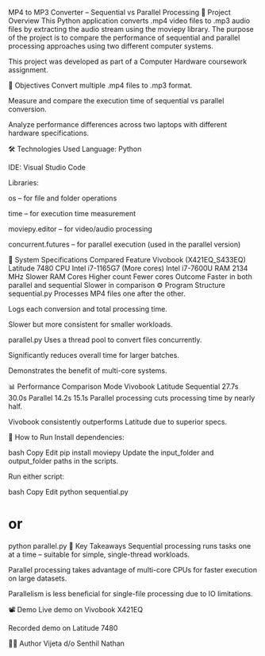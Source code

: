 MP4 to MP3 Converter – Sequential vs Parallel Processing
📝 Project Overview
This Python application converts .mp4 video files to .mp3 audio files by extracting the audio stream using the moviepy library. The purpose of the project is to compare the performance of sequential and parallel processing approaches using two different computer systems.

This project was developed as part of a Computer Hardware coursework assignment.

🎯 Objectives
Convert multiple .mp4 files to .mp3 format.

Measure and compare the execution time of sequential vs parallel conversion.

Analyze performance differences across two laptops with different hardware specifications.

🛠️ Technologies Used
Language: Python

IDE: Visual Studio Code

Libraries:

os – for file and folder operations

time – for execution time measurement

moviepy.editor – for video/audio processing

concurrent.futures – for parallel execution (used in the parallel version)

🧪 System Specifications Compared
Feature	Vivobook (X421EQ_S433EQ)	Latitude 7480
CPU	Intel i7-1165G7 (More cores)	Intel i7-7600U
RAM	2134 MHz	Slower RAM
Cores	Higher count	Fewer cores
Outcome	Faster in both parallel and sequential	Slower in comparison
⚙️ Program Structure
sequential.py
Processes MP4 files one after the other.

Logs each conversion and total processing time.

Slower but more consistent for smaller workloads.

parallel.py
Uses a thread pool to convert files concurrently.

Significantly reduces overall time for larger batches.

Demonstrates the benefit of multi-core systems.

📊 Performance Comparison
Mode	Vivobook	Latitude
Sequential	27.7s	30.0s
Parallel	14.2s	15.1s
Parallel processing cuts processing time by nearly half.

Vivobook consistently outperforms Latitude due to superior specs.

🔄 How to Run
Install dependencies:

bash
Copy
Edit
pip install moviepy
Update the input_folder and output_folder paths in the scripts.

Run either script:

bash
Copy
Edit
python sequential.py
# or
python parallel.py
📌 Key Takeaways
Sequential processing runs tasks one at a time – suitable for simple, single-thread workloads.

Parallel processing takes advantage of multi-core CPUs for faster execution on large datasets.

Parallelism is less beneficial for single-file processing due to IO limitations.

📽️ Demo
Live demo on Vivobook X421EQ

Recorded demo on Latitude 7480

👩‍💻 Author
Vijeta d/o Senthil Nathan

